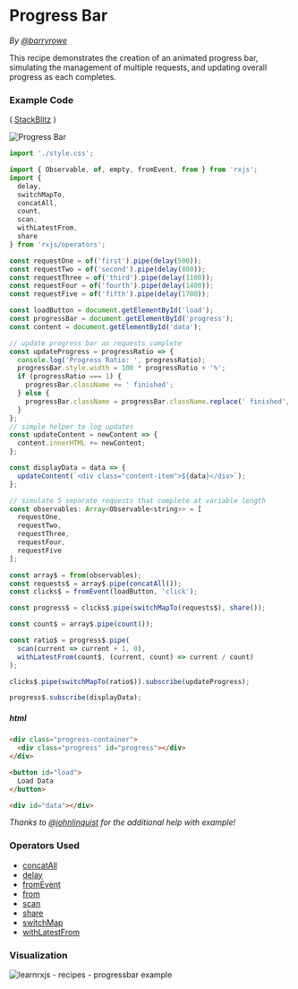 # Progress Bar

_By [@barryrowe](https://twitter.com/barryrowe)_

This recipe demonstrates the creation of an animated progress bar, simulating
the management of multiple requests, and updating overall progress as each
completes.



### Example Code

(
[StackBlitz](https://stackblitz.com/edit/rxjs-5-progress-bar-wxdxwe?file=index.ts&devtoolsheight=50)
)

![Progress Bar](https://drive.google.com/uc?export=view&id=18wsoRuVkjiQmhTDk8CgZo3BHTUTEyMqT)

```js
import './style.css';

import { Observable, of, empty, fromEvent, from } from 'rxjs';
import {
  delay,
  switchMapTo,
  concatAll,
  count,
  scan,
  withLatestFrom,
  share
} from 'rxjs/operators';

const requestOne = of('first').pipe(delay(500));
const requestTwo = of('second').pipe(delay(800));
const requestThree = of('third').pipe(delay(1100));
const requestFour = of('fourth').pipe(delay(1400));
const requestFive = of('fifth').pipe(delay(1700));

const loadButton = document.getElementById('load');
const progressBar = document.getElementById('progress');
const content = document.getElementById('data');

// update progress bar as requests complete
const updateProgress = progressRatio => {
  console.log('Progress Ratio: ', progressRatio);
  progressBar.style.width = 100 * progressRatio + '%';
  if (progressRatio === 1) {
    progressBar.className += ' finished';
  } else {
    progressBar.className = progressBar.className.replace(' finished', '');
  }
};
// simple helper to log updates
const updateContent = newContent => {
  content.innerHTML += newContent;
};

const displayData = data => {
  updateContent(`<div class="content-item">${data}</div>`);
};

// simulate 5 separate requests that complete at variable length
const observables: Array<Observable<string>> = [
  requestOne,
  requestTwo,
  requestThree,
  requestFour,
  requestFive
];

const array$ = from(observables);
const requests$ = array$.pipe(concatAll());
const clicks$ = fromEvent(loadButton, 'click');

const progress$ = clicks$.pipe(switchMapTo(requests$), share());

const count$ = array$.pipe(count());

const ratio$ = progress$.pipe(
  scan(current => current + 1, 0),
  withLatestFrom(count$, (current, count) => current / count)
);

clicks$.pipe(switchMapTo(ratio$)).subscribe(updateProgress);

progress$.subscribe(displayData);
```

##### html

```html
<div class="progress-container">
  <div class="progress" id="progress"></div>
</div>

<button id="load">
  Load Data
</button>

<div id="data"></div>
```

_Thanks to [@johnlinquist](https://twitter.com/johnlindquist) for the additional
help with example!_

### Operators Used

- [concatAll](../operators/combination/concatall.md)
- [delay](../operators/utility/delay.md)
- [fromEvent](../operators/creation/fromevent.md)
- [from](../operators/creation/from.md)
- [scan](../operators/transformation/scan.md)
- [share](../operators/multicasting/share.md)
- [switchMap](../operators/transformation/switchmap.md)
- [withLatestFrom](../operators/transformation/withlatestfrom.md)

### Visualization

![learnrxjs - recipes - progressbar example](https://user-images.githubusercontent.com/10571311/138481866-da2b317b-fc35-4131-800a-d0a01d5627d0.png)

